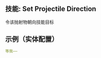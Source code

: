 技能: Set Projectile Direction
--------------------------

令该抛射物朝向技能目标

示例（实体配置）
--------

```yaml
等我——
```